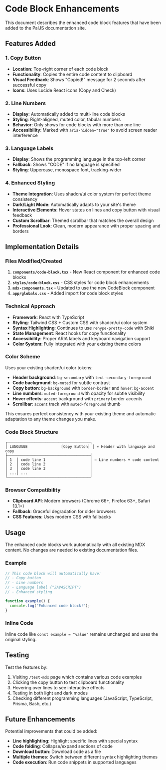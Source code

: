 # Code Block Enhancements

This document describes the enhanced code block features that have been added to the PalJS documentation site.

## Features Added

### 1. Copy Button

- **Location**: Top-right corner of each code block
- **Functionality**: Copies the entire code content to clipboard
- **Visual Feedback**: Shows "Copied!" message for 2 seconds after successful copy
- **Icons**: Uses Lucide React icons (Copy and Check)

### 2. Line Numbers

- **Display**: Automatically added to multi-line code blocks
- **Styling**: Right-aligned, muted color, tabular numbers
- **Behavior**: Only shows for code blocks with more than one line
- **Accessibility**: Marked with `aria-hidden="true"` to avoid screen reader interference

### 3. Language Labels

- **Display**: Shows the programming language in the top-left corner
- **Fallback**: Shows "CODE" if no language is specified
- **Styling**: Uppercase, monospace font, tracking-wider

### 4. Enhanced Styling

- **Theme Integration**: Uses shadcn/ui color system for perfect theme consistency
- **Dark/Light Mode**: Automatically adapts to your site's theme
- **Interactive Elements**: Hover states on lines and copy button with visual feedback
- **Custom Scrollbar**: Themed scrollbar that matches the overall design
- **Professional Look**: Clean, modern appearance with proper spacing and borders

## Implementation Details

### Files Modified/Created

1. **`components/code-block.tsx`** - New React component for enhanced code blocks
2. **`styles/code-block.css`** - CSS styles for code block enhancements
3. **`mdx-components.tsx`** - Updated to use the new CodeBlock component
4. **`app/globals.css`** - Added import for code block styles

### Technical Approach

- **Framework**: React with TypeScript
- **Styling**: Tailwind CSS + Custom CSS with shadcn/ui color system
- **Syntax Highlighting**: Continues to use `rehype-pretty-code` with Shiki
- **State Management**: React hooks for copy functionality
- **Accessibility**: Proper ARIA labels and keyboard navigation support
- **Color System**: Fully integrated with your existing theme colors

### Color Scheme

Uses your existing shadcn/ui color tokens:

- **Header background**: `bg-secondary` with `text-secondary-foreground`
- **Code background**: `bg-muted` for subtle contrast
- **Copy button**: `bg-background` with `border-border` and `hover:bg-accent`
- **Line numbers**: `muted-foreground` with opacity for subtle visibility
- **Hover effects**: `accent` background with `primary` border accents
- **Scrollbar**: `accent` track with `muted-foreground` thumb

This ensures perfect consistency with your existing theme and automatic adaptation to any theme changes you make.

### Code Block Structure

```
┌─────────────────────────────────────┐
│ LANGUAGE               [Copy Button] │ ← Header with language and copy
├─────────────────────────────────────┤
│ 1  │ code line 1                    │ ← Line numbers + code content
│ 2  │ code line 2                    │
│ 3  │ code line 3                    │
│ ...│ ...                            │
└─────────────────────────────────────┘
```

### Browser Compatibility

- **Clipboard API**: Modern browsers (Chrome 66+, Firefox 63+, Safari 13.1+)
- **Fallback**: Graceful degradation for older browsers
- **CSS Features**: Uses modern CSS with fallbacks

## Usage

The enhanced code blocks work automatically with all existing MDX content. No changes are needed to existing documentation files.

### Example

```javascript
// This code block will automatically have:
// - Copy button
// - Line numbers
// - Language label ("JAVASCRIPT")
// - Enhanced styling

function example() {
  console.log("Enhanced code block!");
}
```

### Inline Code

Inline code like `const example = "value"` remains unchanged and uses the original styling.

## Testing

Test the features by:

1. Visiting `/test-mdx` page which contains various code examples
2. Clicking the copy button to test clipboard functionality
3. Hovering over lines to see interactive effects
4. Testing in both light and dark modes
5. Checking different programming languages (JavaScript, TypeScript, Prisma, Bash, etc.)

## Future Enhancements

Potential improvements that could be added:

- **Line highlighting**: Highlight specific lines with special syntax
- **Code folding**: Collapse/expand sections of code
- **Download button**: Download code as a file
- **Multiple themes**: Switch between different syntax highlighting themes
- **Code execution**: Run code snippets in supported languages
